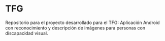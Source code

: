 # TFG
Repositorio para el proyecto desarrollado para el TFG: Aplicación Android con reconocimiento y descripción de imágenes para personas con discapacidad visual.
